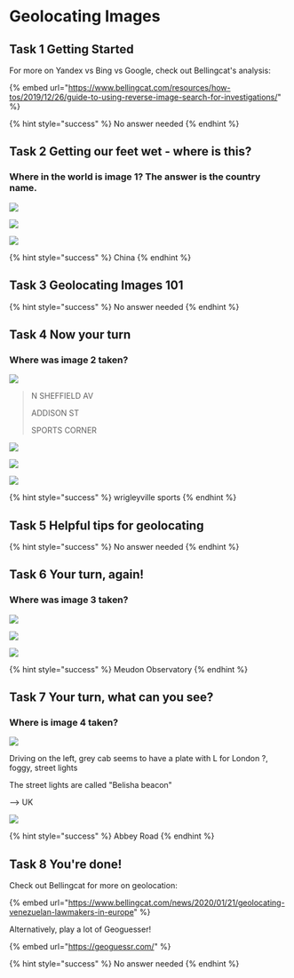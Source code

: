 # Geolocating Images

## Task 1 Getting Started

For more on Yandex vs Bing vs Google, check out Bellingcat's analysis:

{% embed url="https://www.bellingcat.com/resources/how-tos/2019/12/26/guide-to-using-reverse-image-search-for-investigations/" %}

{% hint style="success" %}
No answer needed
{% endhint %}

## Task 2 Getting our feet wet - where is this?

### Where in the world is image 1? The answer is the country name.

![](../.gitbook/assets/image%20%28298%29.png)

![](../.gitbook/assets/image%20%28305%29.png)

![](../.gitbook/assets/image%20%28303%29.png)

{% hint style="success" %}
China
{% endhint %}

## Task 3 Geolocating Images 101

{% hint style="success" %}
No answer needed
{% endhint %}

## Task 4 Now your turn

### Where was image 2 taken?

![](../.gitbook/assets/image%20%28302%29.png)

> N SHEFFIELD AV
>
> ADDISON ST
>
> SPORTS CORNER

![](../.gitbook/assets/image%20%28310%29.png)

![](../.gitbook/assets/image%20%28296%29.png)

![](../.gitbook/assets/image%20%28311%29.png)

{% hint style="success" %}
wrigleyville sports
{% endhint %}

## Task 5 Helpful tips for geolocating

{% hint style="success" %}
No answer needed
{% endhint %}

## Task 6 Your turn, again!

### Where was image 3 taken?

![](../.gitbook/assets/image%20%28304%29.png)

![](../.gitbook/assets/image%20%28313%29.png)

![](../.gitbook/assets/image%20%28297%29.png)

{% hint style="success" %}
Meudon Observatory
{% endhint %}

## Task 7 Your turn, what can you see?

### Where is image 4 taken?

![](../.gitbook/assets/image%20%28309%29.png)

Driving on the left, grey cab seems to have a plate with L for London ?, foggy, street lights

The street lights are called "Belisha beacon"

 --&gt; UK

![](../.gitbook/assets/image%20%28295%29.png)

{% hint style="success" %}
Abbey Road
{% endhint %}

## Task 8 You're done!

Check out Bellingcat for more on geolocation:

{% embed url="https://www.bellingcat.com/news/2020/01/21/geolocating-venezuelan-lawmakers-in-europe" %}

Alternatively, play a lot of Geoguesser!

{% embed url="https://geoguessr.com/" %}

{% hint style="success" %}
No answer needed
{% endhint %}

